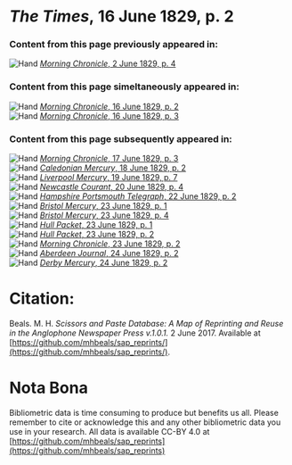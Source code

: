 # *The Times*, 16 June 1829, p. 2  
  
### Content from this page previously appeared in:  
![Hand](http://scissorsandpaste.net/wp-content/uploads/2017/06/smallhandpointer.png) [*Morning Chronicle*, 2 June 1829, p. 4](https://mhbeals.github.io/sap_html/Morning-Chronicle/Morning-Chronicle-2-June-1829-p-4)  
  
### Content from this page simeltaneously appeared in:  
![Hand](http://scissorsandpaste.net/wp-content/uploads/2017/06/smallhandpointer.png) [*Morning Chronicle*, 16 June 1829, p. 2](https://mhbeals.github.io/sap_html/Morning-Chronicle/Morning-Chronicle-16-June-1829-p-2)  
![Hand](http://scissorsandpaste.net/wp-content/uploads/2017/06/smallhandpointer.png) [*Morning Chronicle*, 16 June 1829, p. 3](https://mhbeals.github.io/sap_html/Morning-Chronicle/Morning-Chronicle-16-June-1829-p-3)  
  
### Content from this page subsequently appeared in:  
![Hand](http://scissorsandpaste.net/wp-content/uploads/2017/06/smallhandpointer.png) [*Morning Chronicle*, 17 June 1829, p. 3](https://mhbeals.github.io/sap_html/Morning-Chronicle/Morning-Chronicle-17-June-1829-p-3)  
![Hand](http://scissorsandpaste.net/wp-content/uploads/2017/06/smallhandpointer.png) [*Caledonian Mercury*, 18 June 1829, p. 2](https://mhbeals.github.io/sap_html/Caledonian-Mercury/Caledonian-Mercury-18-June-1829-p-2)  
![Hand](http://scissorsandpaste.net/wp-content/uploads/2017/06/smallhandpointer.png) [*Liverpool Mercury*, 19 June 1829, p. 7](https://mhbeals.github.io/sap_html/Liverpool-Mercury/Liverpool-Mercury-19-June-1829-p-7)  
![Hand](http://scissorsandpaste.net/wp-content/uploads/2017/06/smallhandpointer.png) [*Newcastle Courant*, 20 June 1829, p. 4](https://mhbeals.github.io/sap_html/Newcastle-Courant/Newcastle-Courant-20-June-1829-p-4)  
![Hand](http://scissorsandpaste.net/wp-content/uploads/2017/06/smallhandpointer.png) [*Hampshire Portsmouth Telegraph*, 22 June 1829, p. 2](https://mhbeals.github.io/sap_html/Hampshire-Portsmouth-Telegraph/Hampshire-Portsmouth-Telegraph-22-June-1829-p-2)  
![Hand](http://scissorsandpaste.net/wp-content/uploads/2017/06/smallhandpointer.png) [*Bristol Mercury*, 23 June 1829, p. 1](https://mhbeals.github.io/sap_html/Bristol-Mercury/Bristol-Mercury-23-June-1829-p-1)  
![Hand](http://scissorsandpaste.net/wp-content/uploads/2017/06/smallhandpointer.png) [*Bristol Mercury*, 23 June 1829, p. 4](https://mhbeals.github.io/sap_html/Bristol-Mercury/Bristol-Mercury-23-June-1829-p-4)  
![Hand](http://scissorsandpaste.net/wp-content/uploads/2017/06/smallhandpointer.png) [*Hull Packet*, 23 June 1829, p. 1](https://mhbeals.github.io/sap_html/Hull-Packet/Hull-Packet-23-June-1829-p-1)  
![Hand](http://scissorsandpaste.net/wp-content/uploads/2017/06/smallhandpointer.png) [*Hull Packet*, 23 June 1829, p. 2](https://mhbeals.github.io/sap_html/Hull-Packet/Hull-Packet-23-June-1829-p-2)  
![Hand](http://scissorsandpaste.net/wp-content/uploads/2017/06/smallhandpointer.png) [*Morning Chronicle*, 23 June 1829, p. 2](https://mhbeals.github.io/sap_html/Morning-Chronicle/Morning-Chronicle-23-June-1829-p-2)  
![Hand](http://scissorsandpaste.net/wp-content/uploads/2017/06/smallhandpointer.png) [*Aberdeen Journal*, 24 June 1829, p. 2](https://mhbeals.github.io/sap_html/Aberdeen-Journal/Aberdeen-Journal-24-June-1829-p-2)  
![Hand](http://scissorsandpaste.net/wp-content/uploads/2017/06/smallhandpointer.png) [*Derby Mercury*, 24 June 1829, p. 2](https://mhbeals.github.io/sap_html/Derby-Mercury/Derby-Mercury-24-June-1829-p-2)  


# Citation: 

Beals. M. H. *Scissors and Paste Database: A Map of Reprinting and Reuse in the Anglophone Newspaper Press v.1.0.1.* 2 June 2017. Available at [https://github.com/mhbeals/sap_reprints/](https://github.com/mhbeals/sap_reprints/). 

# Nota Bona

Bibliometric data is time consuming to produce but benefits us all. Please remember to cite or acknowledge this and any other bibliometric data you use in your research. All data is available CC-BY 4.0 at [https://github.com/mhbeals/sap_reprints](https://github.com/mhbeals/sap_reprints)